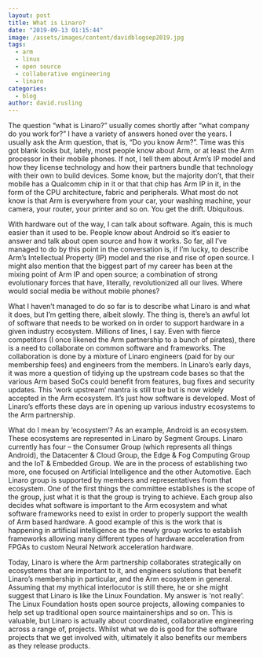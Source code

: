 ```yaml
---
layout: post
title: What is Linaro?
date: "2019-09-13 01:15:44"
image: /assets/images/content/davidblogsep2019.jpg
tags:
  - arm
  - linux
  - open source
  - collaborative engineering
  - linaro
categories:
  - blog
author: david.rusling
---
```


The question “what is Linaro?” usually comes shortly after “what company do you work for?” I have a variety of answers honed over the years. I usually ask the Arm question, that is, “Do you know Arm?”. Time was this got blank looks but, lately, most people know about Arm, or at least the Arm processor in their mobile phones. If not, I tell them about Arm’s IP model and how they license technology and how their partners bundle that technology with their own to build devices. Some know, but the majority don’t, that their mobile has a Qualcomm chip in it or that that chip has Arm IP in it, in the form of the CPU architecture, fabric and peripherals. What most do not know is that Arm is everywhere from your car, your washing machine, your camera, your router, your printer and so on. You get the drift. Ubiquitous.

With hardware out of the way, I can talk about software. Again, this is much easier than it used to be. People know about Android so it’s easier to answer and talk about open source and how it works. So far, all I’ve managed to do by this point in the conversation is, if I’m lucky, to describe Arm’s Intellectual Property (IP) model and the rise and rise of open source. I might also mention that the biggest part of my career has been at the mixing point of Arm IP and open source; a combination of strong evolutionary forces that have, literally, revolutionized all our lives. Where would social media be without mobile phones?

What I haven’t managed to do so far is to describe what Linaro is and what it does, but I’m getting there, albeit slowly. The thing is, there’s an awful lot of software that needs to be worked on in order to support hardware in a given industry ecosystem. Millions of lines, I say. Even with fierce competitors (I once likened the Arm partnership to a bunch of pirates), there is a need to collaborate on common software and frameworks. The collaboration is done by a mixture of Linaro engineers (paid for by our membership fees) and engineers from the members. In Linaro’s early days, it was more a question of tidying up the upstream code bases so that the various Arm based SoCs could benefit from features, bug fixes and security updates. This ‘work upstream’ mantra is still true but is now widely accepted in the Arm ecosystem. It’s just how software is developed. Most of Linaro’s efforts these days are in opening up various industry ecosystems to the Arm partnership.

What do I mean by ‘ecosystem’? As an example, Android is an ecosystem. These ecosystems are represented in Linaro by Segment Groups. Linaro currently has four – the Consumer Group (which represents all things Android), the Datacenter & Cloud Group, the Edge & Fog Computing Group and the IoT & Embedded Group. We are in the process of establishing two more, one focused on Artificial Intelligence and the other Automotive. Each Linaro group is supported by members and representatives from that ecosystem. One of the first things the committee establishes is the scope of the group, just what it is that the group is trying to achieve. Each group also decides what software is important to the Arm ecosystem and what software frameworks need to exist in order to properly support the wealth of Arm based hardware. A good example of this is the work that is happening in artificial intelligence as the newly group works to establish frameworks allowing many different types of hardware acceleration from FPGAs to custom Neural Network acceleration hardware.

Today, Linaro is where the Arm partnership collaborates strategically on ecosystems that are important to it, and engineers solutions that benefit Linaro’s membership in particular, and the Arm ecosystem in general. Assuming that my mythical interlocutor is still there, he or she might suggest that Linaro is like the Linux Foundation. My answer is ‘not really’. The Linux Foundation hosts open source projects, allowing companies to help set up traditional open source maintainerships and so on. This is valuable, but Linaro is actually about coordinated, collaborative engineering across a range of, projects. Whilst what we do is good for the software projects that we get involved with, ultimately it also benefits our members as they release products.
